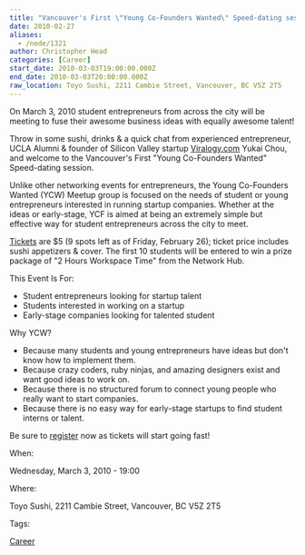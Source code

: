 ```yaml
---
title: "Vancouver's First \"Young Co-Founders Wanted\" Speed-dating session"
date: 2010-02-27
aliases:
  - /node/1321
author: Christopher Head
categories: [Career]
start_date: 2010-03-03T19:00:00.000Z
end_date: 2010-03-03T20:00:00.000Z
raw_location: Toyo Sushi, 2211 Cambie Street, Vancouver, BC V5Z 2T5
---
```


On March 3, 2010 student entrepreneurs from across the city will be meeting to fuse their awesome business ideas with equally awesome talent!

Throw in some sushi, drinks & a quick chat from experienced entrepreneur, UCLA Alumni & founder of Silicon Valley startup [Viralogy.com](http://viralogy.com/) Yukai Chou, and welcome to the Vancouver's First "Young Co-Founders Wanted" Speed-dating session.

Unlike other networking events for entrepreneurs, the Young Co-Founders Wanted (YCW) Meetup group is focused on the needs of student or young entrepreneurs interested in running startup companies. Whether at the ideas or early-stage, YCF is aimed at being an extremely simple but effective way for student entrepreneurs across the city to meet.

[Tickets](https://meetup.com/Vancouver-Young-Co-Founders-Wanted) are $5 (9 spots left as of Friday, February 26); ticket price includes sushi appetizers & cover. The first 10 students will be entered to win a prize package of "2 Hours Workspace Time" from the Network Hub.

This Event Is For:

*   Student entrepreneurs looking for startup talent
*   Students interested in working on a startup
*   Early-stage companies looking for talented student

Why YCW?

*   Because many students and young entrepreneurs have ideas but don't know how to implement them.
*   Because crazy coders, ruby ninjas, and amazing designers exist and want good ideas to work on.
*   Because there is no structured forum to connect young people who really want to start companies.
*   Because there is no easy way for early-stage startups to find student interns or talent.

Be sure to [register](https://meetup.com/Vancouver-Young-Co-Founders-Wanted) now as tickets will start going fast!

When: 

Wednesday, March 3, 2010 - 19:00

Where: 

Toyo Sushi, 2211 Cambie Street, Vancouver, BC V5Z 2T5

Tags: 

[Career](/career)
